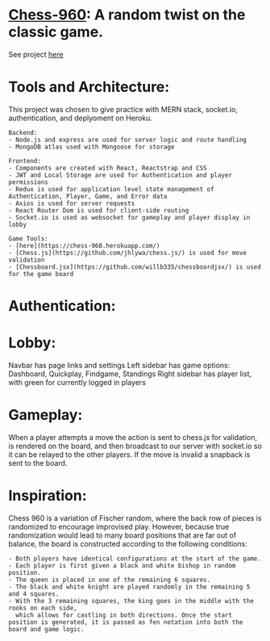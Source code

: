 # [Chess-960](https://chess-960.herokuapp.com/): A random twist on the classic game. 

See project [here](https://chess-960.herokuapp.com/)
 
# Tools and Architecture: 
 This project was chosen to give practice with MERN stack, socket.io, authentication, and deplyoment on Heroku.
 
    Backend:
    - Node.js and express are used for server logic and route handling 
    - MongoDB atlas used with Mongoose for storage
    
    Frontend:
    - Components are created with React, Reactstrap and CSS 
    - JWT and Local Storage are used for Authentication and player permissions
    - Redux is used for application level state management of Authentication, Player, Game, and Error data
    - Axios is used for server requests
    - React Router Dom is used for client-side routing
    - Socket.io is used as websocket for gameplay and player display in lobby
 
    Game Tools:
    - [here](https://chess-960.herokuapp.com/)
    - [Chess.js](https://github.com/jhlywa/chess.js/) is used for move validation
    - [Chessboard.jsx](https://github.com/willb335/chessboardjsx/) is used for the game board
    
    
   
 
# Authentication:

# Lobby: 
  Navbar has page links and settings
  Left sidebar has game options: Dashboard, Quickplay, Findgame, Standings
  Right sidebar has player list, with green for currently logged in players

# Gameplay:
  When a player attempts a move the action is sent to chess.js for validation, is rendered on the board, 
  and then broadcast to our server with socket.io so it can be relayed to the other players. If the move is invalid a 
  snapback is sent to the board. 

# Inspiration:
  Chess 960 is a variation of Fischer random, where the back row of pieces is randomized to encourage improvised play.
  However, because true randomization would lead to many board positions that are far out of balance, the board is 
  constructed according to the following conditions:

    - Both players have identical configurations at the start of the game. 
    - Each player is first given a black and white bishop in random position.
    - The queen is placed in one of the remaining 6 squares.
    - The black and white knight are played randomly in the remaining 5 and 4 squares.
    - With the 3 remaining squares, the king goes in the middle with the rooks on each side,
      which allows for castling in both directions. Once the start position is generated, it is passed as fen notation into both the board and game logic. 
